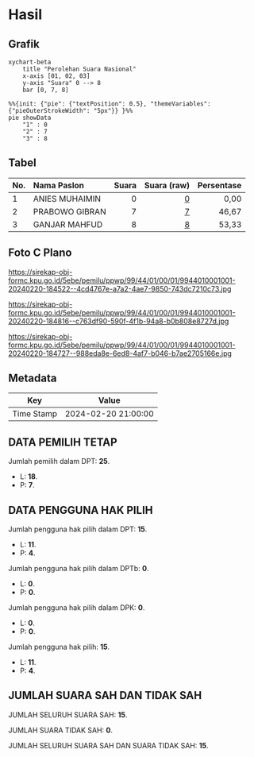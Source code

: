 # Hasil

## Grafik

```mermaid
xychart-beta
    title "Perolehan Suara Nasional"
    x-axis [01, 02, 03]
    y-axis "Suara" 0 --> 8
    bar [0, 7, 8]
```

```mermaid
%%{init: {"pie": {"textPosition": 0.5}, "themeVariables": {"pieOuterStrokeWidth": "5px"}} }%%
pie showData
    "1" : 0
    "2" : 7
    "3" : 8
```

## Tabel

| No. | Nama Paslon    | Suara | Suara (raw) | Persentase |
|:--- |:-------------- | -----:| -----------:| ----------:|
| 1   | ANIES MUHAIMIN | 0     | [0][p-1]    | 0,00       |
| 2   | PRABOWO GIBRAN | 7     | [7][p-2]    | 46,67      |
| 3   | GANJAR MAHFUD  | 8     | [8][p-3]    | 53,33      |


[p-1]: https://github.com/gigit-pemilu/pemilu-2024/blob/main/pilpres/hitung-suara/sub/99-luar-negeri/sub/44-hanoi-vietnam/sub/01-hanoi-vietnam/sub/0001-hanoi-vietnam/sub/001-pos-001/sub/paslon-1.txt
[p-2]: https://github.com/gigit-pemilu/pemilu-2024/blob/main/pilpres/hitung-suara/sub/99-luar-negeri/sub/44-hanoi-vietnam/sub/01-hanoi-vietnam/sub/0001-hanoi-vietnam/sub/001-pos-001/sub/paslon-2.txt
[p-3]: https://github.com/gigit-pemilu/pemilu-2024/blob/main/pilpres/hitung-suara/sub/99-luar-negeri/sub/44-hanoi-vietnam/sub/01-hanoi-vietnam/sub/0001-hanoi-vietnam/sub/001-pos-001/sub/paslon-3.txt

## Foto C Plano

https://sirekap-obj-formc.kpu.go.id/5ebe/pemilu/ppwp/99/44/01/00/01/9944010001001-20240220-184522--4cd4767e-a7a2-4ae7-9850-743dc7210c73.jpg

https://sirekap-obj-formc.kpu.go.id/5ebe/pemilu/ppwp/99/44/01/00/01/9944010001001-20240220-184816--c763df90-590f-4f1b-94a8-b0b808e8727d.jpg

https://sirekap-obj-formc.kpu.go.id/5ebe/pemilu/ppwp/99/44/01/00/01/9944010001001-20240220-184727--988eda8e-6ed8-4af7-b046-b7ae2705166e.jpg


## Metadata

| Key        | Value               |
| ---------- | ------------------- |
| Time Stamp | 2024-02-20 21:00:00 |


## DATA PEMILIH TETAP

Jumlah pemilih dalam DPT: **25**.
 * L: **18**.
 * P: **7**.

## DATA PENGGUNA HAK PILIH

Jumlah pengguna hak pilih dalam DPT: **15**.
 * L: **11**.
 * P: **4**.

Jumlah pengguna hak pilih dalam DPTb: **0**.
 * L: **0**.
 * P: **0**.

Jumlah pengguna hak pilih dalam DPK: **0**.
 * L: **0**.
 * P: **0**.

Jumlah pengguna hak pilih: **15**.
 * L: **11**.
 * P: **4**.

## JUMLAH SUARA SAH DAN TIDAK SAH

JUMLAH SELURUH SUARA SAH: **15**.

JUMLAH SUARA TIDAK SAH: **0**.

JUMLAH SELURUH SUARA SAH DAN SUARA TIDAK SAH: **15**.


